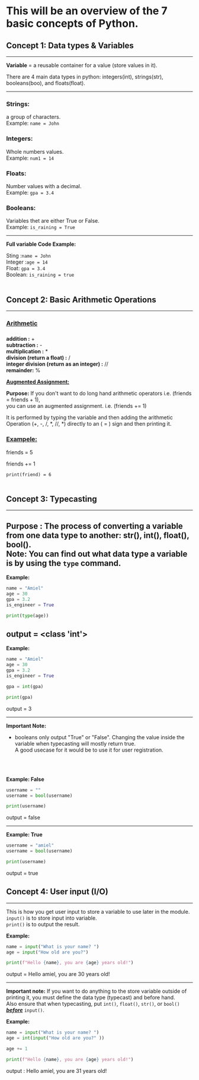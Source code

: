 # This will be an overview of the 7 basic concepts of Python.

## Concept 1: Data types & Variables
___
**Variable** = a reusable container for a value (store values in it). 

There are 4 main data types in python: integers(int), strings(str), booleans(boo), and floats(float).

___
### **Strings**:
a group of characters. </br>
Example: `name = John`

### **Integers**:
Whole numbers values. </br>
Example: `num1 = 14`

### **Floats**:
Number values with a decimal. </br>
Example: `gpa = 3.4`

### **Booleans**:

Variables thet are either True or False. </br>
Example: `is_raining = True`

---
**Full variable Code Example:**

Sting :`name = John` </br>
Integer :`age = 14` </br>
Float: `gpa = 3.4` </br>
Boolean: `is_raining = true`
</br>
</br>
## Concept 2: Basic Arithmetic Operations
___
### <u>**Arithmetic**</u>
#####
**addition :** + </br>
**subtraction :** - </br>
**multiplication :** * </br>
**division (return a float) :** /</br>
**integer division (return as an integer) :** //</br>
**remainder:** %

**<u>Augmented Assignment: </u>** </br>


**Purpose:** If you don't want to do long hand arithmetic operators i.e. (friends = friends + 1), </br>
you can use an augmented assignment. i.e. (friends += 1)


It is performed by typing the variable and then adding the arithmetic Operation (+, -, /, *, //, *) directly to an ( = ) sign and then printing it. 
  </br> 

### <u>**Exampele:**</u>

friends = 5

friends += 1

` print(friend) = 6 `
</br>
</br>

## Concept 3: Typecasting
___

**Purpose :** The process of converting a variable from one data type to another: str(), int(), float(), bool().
</br>
Note: You can find out what data type a variable is by using the `type` command.
</br>
---
**Example:** </br>
```python
name = "Amiel"
age = 30
gpa = 3.2
is_engineer = True

print(type(age))
```
output = <class 'int'>
</br>
---
**Example:** </br>
```python
name = "Amiel"
age = 30
gpa = 3.2
is_engineer = True

gpa = int(gpa)

print(gpa)
```
output = 3
___
**Important Note:** </br>
- booleans only output "True" or "False". Changing the value inside the variable when typecasting will mostly return true. </br>
A good usecase for it would be to use it for user registration. 
</br>
</br>

**Example: False** 
  ```python
  username = ""
  username = bool(username)

  print(username)
  ```

  output = false
___
  **Example: True**
  ```python
  username = "amiel"
  username = bool(username)

  print(username)
  ```

output = true
</br>

## Concept 4: User input (I/O)
___
This is how you get user input to store a variable to use later in the module. </br>
`input()` is to store input into variable. </br>
`print()` is to output the result. </br>

**Example:** </br>
```python
name = input("What is your name? ")
age = input("How old are you?")

print(f"Hello {name}, you are {age} years old!")
```
output = Hello amiel, you are 30 years old!
___
**Important note:**
If you want to do anything to the store variable outside of printing it, you must define the data type (typecast) and before hand.
</br>
Also ensure that when typecasting, put `int()`, `float()`, `str()`, or `bool()` **_<u>before</u>_** `input()`. 

**Example:**
```python
name = input("What is your name? ")
age = int(input("How old are you?" ))

age += 1

print(f"Hello {name}, you are {age} years old!")
```
output : Hello amiel, you are 31 years old!